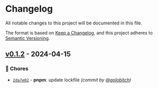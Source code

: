 # Changelog
All notable changes to this project will be documented in this file.

The format is based on [Keep a Changelog](https://keepachangelog.com/en/1.0.0/),
and this project adheres to [Semantic Versioning](https://semver.org/spec/v2.0.0.html).

## [v0.1.2] - 2024-04-15
### :wrench: Chores
- [`2da7e02`](https://github.com/golobitch/interledger-pay/commit/2da7e02e039b84018a5f2022a465eae53bd2b00b) - **pnpm**: update lockfile *(commit by [@golobitch](https://github.com/golobitch))*


[v0.1.2]: https://github.com/golobitch/interledger-pay/compare/v0.1.1...v0.1.2